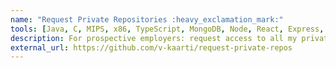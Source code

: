 ```yaml
---
name: "Request Private Repositories :heavy_exclamation_mark:"
tools: [Java, C, MIPS, x86, TypeScript, MongoDB, Node, React, Express, Bash]
description: For prospective employers: request access to all my private project/company repositories and projects, which have clauses on restricted access.
external_url: https://github.com/v-kaarti/request-private-repos
---
```

